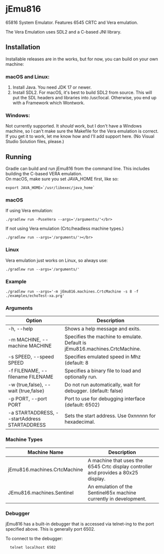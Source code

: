 # jEmu816
65816 System Emulator.  Features 6545 CRTC and Vera emulation.

The Vera Emulation uses SDL2 and a C-based JNI library.

## Installation
Installable releases are in the works, but for now, you can build on your own machine:

### macOS and Linux:

1) Install Java.  You need JDK 17 or newer.
2) Install SDL2.  For macOS, it's best to build SDL2
from source.  This will put the SDL headers and libraries into /usr/local.
Otherwise, you end up with a Framework which Wontwork.

### Windows:

Not currently supported.  It *should* work, but I don't have a Windows machine, so I can't make sure the Makefile for
the Vera emulation is correct.  If you get it to work, let me know how and I'll add support here.  (No Visual Studio Solution files, please.)

## Running

Gradle can build and run jEmu816 from the command line. This includes building the C-based VERA emulation.</br>
On macOS, make sure you set JAVA_HOME first, like so:

```
export JAVA_HOME=`/usr/libexec/java_home`
```

### macOS
If using Vera emulation:</br>
```
./gradlew run -PuseVera --args='/arguments/'</br>
```
If not using Vera emulation (Crtc/headless machine types.)</br>
```
./gradlew run --args='/arguments/'></br>
```
### Linux
Vera emulation just works on Linux, so always use:
```
./gradlew run --args='/arguments/'
```

### Example
```
./gradlew run --args='-m jEmu816.machines.CrtcMachine -s 8 -f ./examples/echoTest-xa.prg'
```

### Arguments
| Option                        | Description |
|-------------------------------| --- |
| -h, --help                    | Shows a help message and exits. |
| -m MACHINE, --machine MACHINE | Specifies the machine to emulate.  Default is jEmu816.machines.CrtcMachine.|
| -s SPEED, --speed SPEED | Specifies emulated speed in Mhz (default: 8 |
|  -f FILENAME, --filename FILENAME | Specifies a binary file to load and optionally run. |
|  -w {true,false}, --wait {true,false} | Do  not  run  automatically,  wait  for  debugger.  (default: false) |
|  -p PORT, --port PORT | Port to  use  for  debugging  interface  (default: 6502) |
| -a STARTADDRESS, --startAddress STARTADDRESS | Sets the start address.  Use 0xnnnnn for hexadecimal. |

### Machine Types
| Machine Name | Description |
|--- | --- |
| jEmu816.machines.CrtcMachine | A machine that uses the 6545 Crtc display controller and provides a 80x25 display. |
| JEmu816.machines.Sentinel | An emulation of the Sentinel65x machine currently in development.|


### Debugger
  jEmu816 has a built-in debugger that is accessed via telnet-ing to the port specified above.  This is generally port 6502.

To connect to the debugger:
```
  telnet localhost 6502
```
